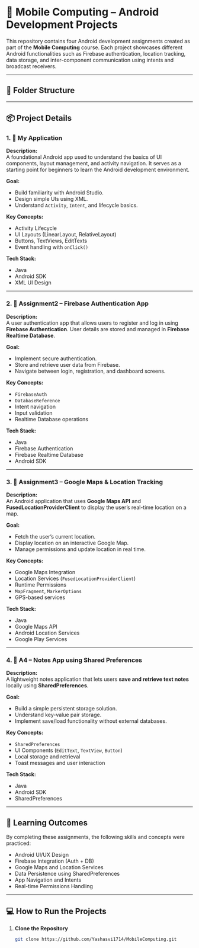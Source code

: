 # 📱 Mobile Computing – Android Development Projects

This repository contains four Android development assignments created as part of the **Mobile Computing** course. Each project showcases different Android functionalities such as Firebase authentication, location tracking, data storage, and inter-component communication using intents and broadcast receivers.

---

## 📂 Folder Structure

---

## 📦 Project Details

### 1. 📁 My Application

**Description:**  
A foundational Android app used to understand the basics of UI components, layout management, and activity navigation. It serves as a starting point for beginners to learn the Android development environment.

**Goal:**  
- Build familiarity with Android Studio.
- Design simple UIs using XML.
- Understand `Activity`, `Intent`, and lifecycle basics.

**Key Concepts:**
- Activity Lifecycle
- UI Layouts (LinearLayout, RelativeLayout)
- Buttons, TextViews, EditTexts
- Event handling with `onClick()`

**Tech Stack:**
- Java
- Android SDK
- XML UI Design

---

### 2. 📁 Assignment2 – Firebase Authentication App

**Description:**  
A user authentication app that allows users to register and log in using **Firebase Authentication**. User details are stored and managed in **Firebase Realtime Database**.

**Goal:**  
- Implement secure authentication.
- Store and retrieve user data from Firebase.
- Navigate between login, registration, and dashboard screens.

**Key Concepts:**
- `FirebaseAuth`
- `DatabaseReference`
- Intent navigation
- Input validation
- Realtime Database operations

**Tech Stack:**
- Java
- Firebase Authentication
- Firebase Realtime Database
- Android SDK

---

### 3. 📁 Assignment3 – Google Maps & Location Tracking

**Description:**  
An Android application that uses **Google Maps API** and **FusedLocationProviderClient** to display the user’s real-time location on a map.

**Goal:**  
- Fetch the user’s current location.
- Display location on an interactive Google Map.
- Manage permissions and update location in real time.

**Key Concepts:**
- Google Maps Integration
- Location Services (`FusedLocationProviderClient`)
- Runtime Permissions
- `MapFragment`, `MarkerOptions`
- GPS-based services

**Tech Stack:**
- Java
- Google Maps API
- Android Location Services
- Google Play Services

---

### 4. 📁 A4 – Notes App using Shared Preferences

**Description:**  
A lightweight notes application that lets users **save and retrieve text notes** locally using **SharedPreferences**.

**Goal:**  
- Build a simple persistent storage solution.
- Understand key-value pair storage.
- Implement save/load functionality without external databases.

**Key Concepts:**
- `SharedPreferences`
- UI Components (`EditText`, `TextView`, `Button`)
- Local storage and retrieval
- Toast messages and user interaction

**Tech Stack:**
- Java
- Android SDK
- SharedPreferences

---

## 🧠 Learning Outcomes

By completing these assignments, the following skills and concepts were practiced:

- Android UI/UX Design
- Firebase Integration (Auth + DB)
- Google Maps and Location Services
- Data Persistence using SharedPreferences
- App Navigation and Intents
- Real-time Permissions Handling

---

## 💻 How to Run the Projects

1. **Clone the Repository**
   ```bash
   git clone https://github.com/Yashasvi1714/MobileComputing.git


